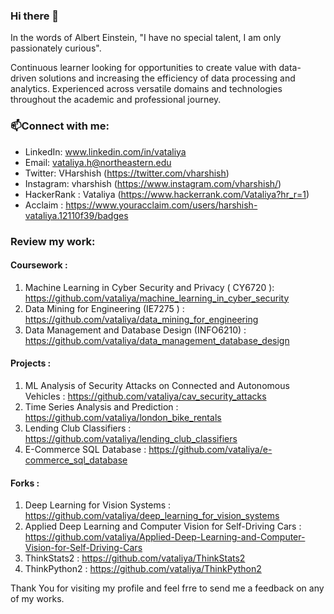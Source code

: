 ### Hi there 👋 

<!--
**vataliya/vataliya** is a ✨ _special_ ✨ repository because its `README.md` (this file) appears on your GitHub profile.
Here are some fun facts about me:
-->

In the words of Albert Einstein, "I have no special talent, I am only passionately curious". 

Continuous learner looking for opportunities to create value with data-driven solutions and increasing the efficiency of data processing and analytics. Experienced across versatile domains and technologies throughout the academic and professional journey.

### 📫Connect with me: 

- LinkedIn: www.linkedin.com/in/vataliya
- Email: vataliya.h@northeastern.edu
- Twitter: VHarshish (https://twitter.com/vharshish)
- Instagram: vharshish (https://www.instagram.com/vharshish/)
- HackerRank : Vataliya (https://www.hackerrank.com/Vataliya?hr_r=1)
- Acclaim : https://www.youracclaim.com/users/harshish-vataliya.12110f39/badges

### Review my work:

#### Coursework :
1. Machine Learning in Cyber Security and Privacy ( CY6720 ): https://github.com/vataliya/machine_learning_in_cyber_security
2. Data Mining for Engineering (IE7275 ) : https://github.com/vataliya/data_mining_for_engineering
3. Data Management and Database Design (INFO6210) : https://github.com/vataliya/data_management_database_design

#### Projects : 
1. ML Analysis of Security Attacks on Connected and Autonomous Vehicles : https://github.com/vataliya/cav_security_attacks
2. Time Series Analysis and Prediction : https://github.com/vataliya/london_bike_rentals
3. Lending Club Classifiers : https://github.com/vataliya/lending_club_classifiers
4. E-Commerce SQL Database : https://github.com/vataliya/e-commerce_sql_database

#### Forks :
1. Deep Learning for Vision Systems : https://github.com/vataliya/deep_learning_for_vision_systems
2. Applied Deep Learning and Computer Vision for Self-Driving Cars : https://github.com/vataliya/Applied-Deep-Learning-and-Computer-Vision-for-Self-Driving-Cars
3. ThinkStats2 : https://github.com/vataliya/ThinkStats2
4. ThinkPython2 : https://github.com/vataliya/ThinkPython2

Thank You for visiting my profile and feel frre to send me a feedback on any of my works.
